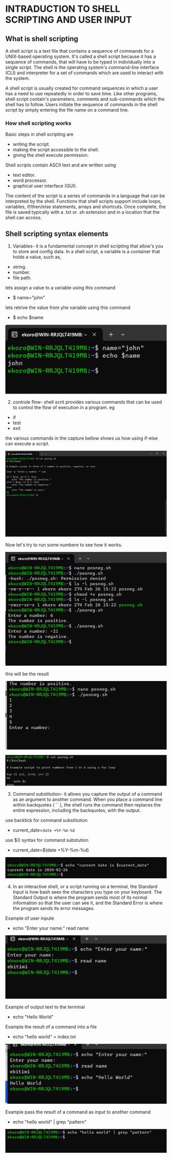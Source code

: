 # INTRADUCTION TO SHELL SCRIPTING AND USER INPUT

## What is shell scripting

A shell script is a text file that contains a sequence of commands for a UNIX-based operating system. It's called a shell script because it has a sequence of commands, that will have to be typed in individually into a single script. The shell is the operating system's command-line interface (CLI) and interpreter for a set of commands which are used to interact with the system.

A shell script is usually created for command sequences in which a user has a need to use repeatedly in order to save time. Like other programs, shell script  contain's parameters, comments and sub-commands which the shell has to follow. Users initiate the sequence of commands in the shell script by simply entering the file name on a command line.

### How shell scripting works

 Basic steps in shell scripting are 
  - writing the script.
  - making the script accessible to the shell.
  - giving the shell execute permission.

Shell scripts contain ASCII text and are written using 
 - text editor.
 -  word processor.
 -  graphical user interface (GUI). 
 
 The content of the script is a series of commands in a language that can be interpreted by the shell. Functions that shell scripts support include loops, variables, if/then/else statements, arrays and shortcuts. Once complete, the file is saved typically with a .txt or .sh extension and in a location that the shell can access.

 ## Shell scripting syntax elements
  
  1) Variables- it is a fundamental concept in shell scripting that allow's you to store and config data. In a shell script, a variable is a container that holds a value, such as,
   - string.
   - number.
   - file path.

lets assign a value to a variable using this command
 - $ name="john"

lets retrive the value from yhe variable using this command
 - $ echo $name

![sfvd](images/WindowsTerminal_36CZC5AyvT.png)

  2) controle flow- shell scrit provides various commands that can be used to control the flow of execution in a program. eg

  - if
  - test
  - exit

the various commands in the capture bellow shows us how using if-else can execute a script.

![jdihd](images/WindowsTerminal_Vx12kbw1jG.png)

Now let's try to run some numbere to see how it works.

![iufdi](images/explorer_7wdmgokRgO.png)

this will be the result

![gohh](images/chrome_16uzWkuH6C.png)

![kj](images/WindowsTerminal_DLPPAAB2C5.png)

  3) Command substitution- it allows you capture the output of a command as an argument to another command. When you place a command line within backquotes ( `` ), the shell runs the command then replaces the entire expression, including the backquotes, with the output.

use backtick for command substitution

 - current_date=`date +%Y-%m-%d`

use $() syntax for command substution

 - current_date=$(date +%Y-%m-%d)

![udfh](images/WindowsTerminal_rfyVxeJfD1.png)

  4) In an interactive shell, or a script running on a terminal, the Standard Input is how bash sees the characters you type on your keyboard. The Standard Output is where the program sends most of its normal information so that the user can see it, and the Standard Error is where the program sends its error messages.

Example of user inpute

 - echo "Enter your name:"
read name

![fsgsu](images/WindowsTerminal_9Q06rkpQhM.png)

Example of output text to the terminal

 - echo "Hello World"

Example the result of a command into a file

 - echo "hello world" > index.txt

![ioutrji](images/explorer_8FxHWXSY1H.png)

Example pass the result of a command as input to another command

 - echo "hello world" | grep "pattern"

![hdydg](images/WindowsTerminal_dPRYE2fE2s.png)





